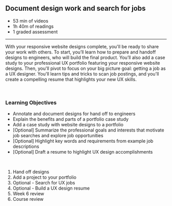 ## Document design work and search for jobs

- 53 min of videos
- 1h 40m of readings
- 1 graded assessment

<hr>

With your responsive website designs complete, you'll be ready to share your work with others. To start, you’ll learn how to prepare and handoff designs to engineers, who will build the final product. You’ll also add a case study to your professional UX portfolio featuring your responsive website designs. Then, you'll pivot to focus on your big picture goal: getting a job as a UX designer. You'll learn tips and tricks to scan job postings, and you'll create a compelling resume that highlights your new UX skills.

<br>

### Learning Objectives

- Annotate and document designs for hand off to engineers
- Explain the benefits and parts of a portfolio case study
- Add a case study with website designs to a portfolio
- [Optional] Summarize the professional goals and interests that motivate job searches and explore job opportunities
- [Optional] Highlight key words and requirements from example job descriptions
- [Optional] Draft a resume to highlight UX design accomplishments

<br>

1. Hand off designs
2. Add a project to your portfolio
3. Optional - Search for UX jobs
4. Optional - Build a UX design resume
5. Week 6 review
6. Course review
